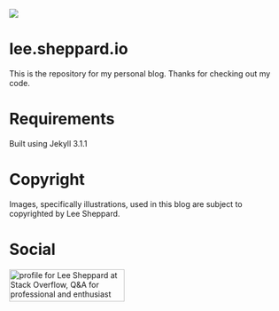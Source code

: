 <a href="https://codeclimate.com/github/leesheppard/leesheppard.github.io"><img src="https://codeclimate.com/github/leesheppard/leesheppard.github.io/badges/gpa.svg" /></a>

# lee.sheppard.io
This is the repository for my personal blog. Thanks for checking out my code.

# Requirements
Built using Jekyll 3.1.1

# Copyright
Images, specifically illustrations, used in this blog are subject to copyrighted by Lee Sheppard.

# Social

<a href="http://stackoverflow.com/users/1061237/lee-sheppard">
<img src="http://stackoverflow.com/users/flair/1061237.png" width="208" height="58" alt="profile for Lee Sheppard at Stack Overflow, Q&amp;A for professional and enthusiast programmers" title="profile for Lee Sheppard at Stack Overflow, Q&amp;A for professional and enthusiast programmers">
</a>
